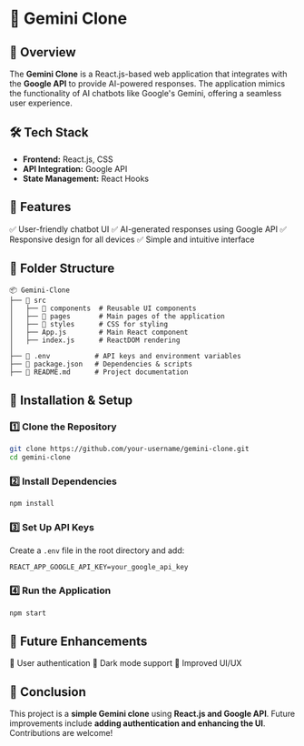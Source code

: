 # 🤖 Gemini Clone

## 📌 Overview
The **Gemini Clone** is a React.js-based web application that integrates with the **Google API** to provide AI-powered responses. The application mimics the functionality of AI chatbots like Google's Gemini, offering a seamless user experience.

## 🛠 Tech Stack
- **Frontend:** React.js, CSS
- **API Integration:** Google API
- **State Management:** React Hooks

## 🎯 Features
✅ User-friendly chatbot UI
✅ AI-generated responses using Google API
✅ Responsive design for all devices
✅ Simple and intuitive interface

## 📂 Folder Structure
```
📦 Gemini-Clone
├── 📂 src
│   ├── 📂 components  # Reusable UI components
│   ├── 📂 pages       # Main pages of the application
│   ├── 📂 styles      # CSS for styling
│   ├── App.js        # Main React component
│   ├── index.js      # ReactDOM rendering
│
├── 📄 .env           # API keys and environment variables
├── 📄 package.json   # Dependencies & scripts
├── 📄 README.md      # Project documentation
```

## 🚀 Installation & Setup

### 1️⃣ Clone the Repository
```sh
git clone https://github.com/your-username/gemini-clone.git
cd gemini-clone
```

### 2️⃣ Install Dependencies
```sh
npm install
```

### 3️⃣ Set Up API Keys
Create a `.env` file in the root directory and add:
```env
REACT_APP_GOOGLE_API_KEY=your_google_api_key
```

### 4️⃣ Run the Application
```sh
npm start
```

## 📝 Future Enhancements
🔹 User authentication
🔹 Dark mode support
🔹 Improved UI/UX

## 📌 Conclusion
This project is a **simple Gemini clone** using **React.js and Google API**. Future improvements include **adding authentication and enhancing the UI**. Contributions are welcome!



